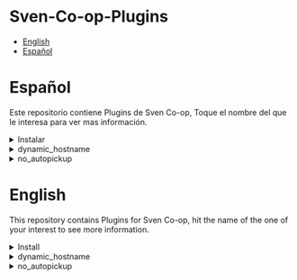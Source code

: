 # Sven-Co-op-Plugins

- [English](#english)
- [Español](#español)

# Español

Este repositorio contiene Plugins de Sven Co-op, Toque el nombre del que le interesa para ver mas información.

<details><summary>Instalar</summary>
<p>

- 1 Ve a la pagina principal de este [repositorio]([https://github.com/Mikk155/Sven-Co-op](https://github.com/Mikk155/Sven-Co-op-Plugins))
- 2 Toca el boton verde que dice ``<> Code``
- 3 Descarga en ``ZIP``
- 4 Ve a tu directorio de Sven Co-op en Steam
- 5 Ve a svencoop o svencoop_addon
- 6 Ve a ``scripts/plugins/`` y pega el ``Sven-Co-op-Plugins-main.zip`` ahi
- 7 Segundo click -> Extraer aqui
- 8 Renombra la carpeta ``Sven-Co-op-Plugins-main`` a ``mikk``
```
	📁svencoop
	└── 📁scripts
	  └── 📁plugins
	    └── 📁mikk
```
- 9 ve a ``svencoop/default_plugins.txt`` y abrelo con cualquier editor de texto

- 10 Agrega el script de la siguiente forma
```angelscript
  "plugin"
  {
    "name" "Nombre del archivo"
    "script" "mikk/Nombre del archivo"
  }
  ```

</p>
</details>

<details><summary>dynamic_hostname</summary>
<p>

  dynamic_hostname es un plugin que cambia dinamicamente el nombre de tu servidor dependiente de el mapa que se este jugando.
  
  Abra el archivo dynamic_hostname.as y modifique la linea 1 (iszConfigFile) cambielo a una ruta de su preferencia.
  
  cree un archivo de texto en la ruta que haya elegido y editelo de tal forma como se muestra en el ejemplo.
  
  Un simple espacio define que e lado izquierdo es el nombre del mapa actual y el lado derecho es el titulo a mostrar.

</p>
</details>

<details><summary>no_autopickup</summary>
<p>

  no_autopickup es un plugin que modifica los items en el momento en que un jugador quiere tomarlos, haciendo que estos deban presionar USE (e) para tomarlos.
  
</p>
</details>

# English

This repository contains Plugins for Sven Co-op, hit the name of the one of your interest to see more information.

<details><summary>Install</summary>
<p>

- 1 Go to the main page of this [repository]([https://github.com/Mikk155/Sven-Co-op](https://github.com/Mikk155/Sven-Co-op-Plugins))
- 2 Hit the green button that says ``<> Code``
- 3 Download the ``ZIP`
- 4 Go to your Sven Co-op directory in Steam
- 5 Go to svencoop or svencoop_addon
- 6 Go to ``scripts/plugins/`` then paste the ``Sven-Co-op-Plugins-main.zip`` there
- 7 Right click -> Extract here
- 8 Rename the folder ``Sven-Co-op-Plugins-main`` to ``mikk``
```
	📁svencoop
	└── 📁scripts
	  └── 📁plugins
	    └── 📁mikk
```
- 9 Go to ``svencoop/default_plugins.txt`` and open it with any text editor

- 10 Add the script as it is shown here
```angelscript
  "plugin"
  {
    "name" "Name of the file"
    "script" "mikk/Name of the file"
  }
  ```

</p>
</details>

<details><summary>dynamic_hostname</summary>
<p>

  dynamic_hostname is a plugin that changes dynamicaly the name of your server depending the map that is playing.
  
  Open the dynamic_hostname.as and modify the line 1 (iszConfigFile) change it for a path of your preference.

  Create a text file in the path set and edit it as it is shown in the example.
  
  A simple space defines the left side as the name of the current map and the right side as the title to show.

</p>
</details>

<details><summary>no_autopickup</summary>
<p>

  no_autopickup is a plugin that modify the items at the moment a player wants to pick up them, forcing them to press the USE (e) key to pick up.
  
</p>
</details>
